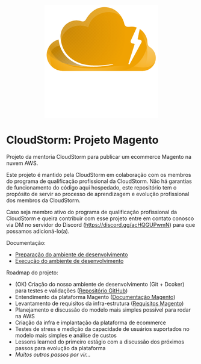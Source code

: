 <div align="center">
<img src="logo.png" alt="CloudStorm Logo" />
</div>

# CloudStorm: Projeto Magento
Projeto da mentoria CloudStorm para publicar um ecommerce Magento na nuvem AWS.

Este projeto é mantido pela CloudStorm em colaboração com os membros do programa de qualificação profissional da CloudStorm.
Não há garantias de funcionamento do código aqui hospedado, este repositório tem o propósito de servir ao processo de aprendizagem e evolução profissional dos membros da CloudStorm.

Caso seja membro ativo do programa de qualificação profissional da CloudStorm e queira contribuir com esse projeto entre em contato conosco via DM no servidor do Discord (https://discord.gg/acHQGUPwmN) para que possamos adicioná-lo(a). 

Documentação:
- [Preparação do ambiente de desenvolvimento](docs/development.md)
- [Execução do ambiente de desenvolvimento](docs/execution.md)

Roadmap do projeto:
- (OK) Criação do nosso ambiente de desenvolvimento (Git + Dcoker) para testes e validações ([Repositório GitHub](https://github.com/CloudStormDirectory/projeto-magento))
- Entendimento da plataforma Magento ([Documentação Magento](https://experienceleague.adobe.com/docs/commerce-operations/installation-guide/overview.html))
- Levantamento de requisitos da infra-estrutura ([Requisitos Magento](https://experienceleague.adobe.com/docs/commerce-operations/installation-guide/system-requirements.html?lang=pt-BR))
- Planejamento e discussão do modelo mais simples possível para rodar na AWS
- Criação da infra e implantação da plataforma de ecommerce
- Testes de stress e medição da capacidade de usuários suportados no modelo mais simples e análise de custos
- Lessons learned do primeiro estágio com a discussão dos próximos passos para evolução da plataforma
- *Muitos outros passos por vir...*







